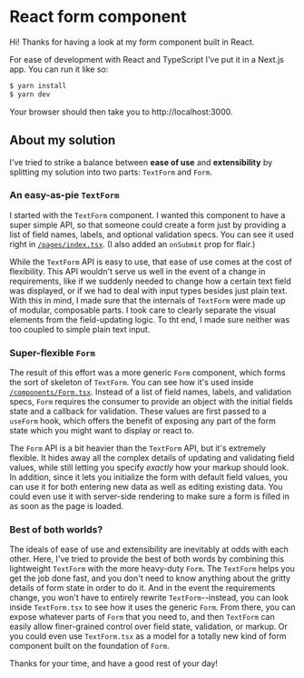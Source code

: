 # React form component

Hi! Thanks for having a look at my form component built in React.

For ease of development with React and TypeScript I've put it in a Next.js app. You can run it like so:

```bash
$ yarn install
$ yarn dev
```

Your browser should then take you to http://localhost:3000.

## About my solution

I've tried to strike a balance between **ease of use** and **extensibility** by splitting my solution into two parts: `TextForm` and `Form`.

### An easy-as-pie `TextForm`

I started with the `TextForm` component. I wanted this component to have a super simple API, so that
someone could create a form just by providing a list of field names, labels, and optional validation specs.
You can see it used right in [`/pages/index.tsx`](/pages/index.tsx). (I also added an `onSubmit` prop for flair.)

While the `TextForm` API is easy to use, that ease of use comes at the cost of flexibility.
This API wouldn't serve us well in the event of a change in requirements, like if we suddenly needed to change how a certain text
field was displayed, or if we had to deal with input types besides just plain text.
With this in mind, I made sure that the internals of `TextForm` were made up of modular, composable
parts. I took care to clearly separate the visual elements from the field-updating logic.
To tht end, I made sure neither was too coupled to simple plain text input.

### Super-flexible `Form`

The result of this effort was a more generic `Form` component, which forms the sort of skeleton of `TextForm`.
You can see how it's used inside
[`/components/Form.tsx`](/components/Form.tsx). Instead of a list of field names, labels, and validation specs,
`Form` requires the consumer to provide an object with the initial fields state and a callback for validation.
These values are first passed to a `useForm` hook, which offers the benefit of exposing any part of the form state
which you might want to display or react to.


The `Form` API is a bit heavier than the `TextForm` API, but it's extremely flexible.
It hides away all the complex details of updating and validating field values, while still
letting you specify *exactly* how your markup should look. In addition, since it lets you initialize
the form with default field values, you can use it for both entering new data as well as editing
existing data. You could even use it with server-side rendering to make sure a form is filled in
as soon as the page is loaded.

### Best of both worlds?

The ideals of ease of use and extensibility are inevitably at odds with each other.
Here, I've tried to provide the best of both words by combining
this lightweight `TextForm` with the more heavy-duty `Form`. The `TextForm` helps you
get the job done fast, and you don't need to know anything about the gritty
details of form state in order to do it. And in the event the requirements change,
you won't have to entirely rewrite `TextForm`--instead, you can look inside
`TextForm.tsx` to see how it uses the generic `Form`. From there, you can
expose whatever parts of `Form` that you need to, and then `TextForm` 
can easily allow finer-grained control over field state, validation, or markup.
Or you could even use `TextForm.tsx` as a model for a
totally new kind of form component built on the foundation of `Form`.

Thanks for your time, and have a good rest of your day!
